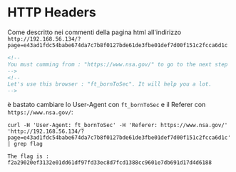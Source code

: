 # HTTP Headers
Come descritto nei commenti della pagina html all'indirizzo 
`http://192.168.56.134/?page=e43ad1fdc54babe674da7c7b8f0127bde61de3fbe01def7d00f151c2fcca6d1c`
```html
<!--
You must cumming from : "https://www.nsa.gov/" to go to the next step
-->
<!--
Let's use this browser : "ft_bornToSec". It will help you a lot.
-->
```
è bastato cambiare lo User-Agent con `ft_bornToSec` e il Referer con `https://www.nsa.gov/`:
```
curl -H 'User-Agent: ft_bornToSec' -H 'Referer: https://www.nsa.gov/' 'http://192.168.56.134/?page=e43ad1fdc54babe674da7c7b8f0127bde61de3fbe01def7d00f151c2fcca6d1c' | grep flag
```
```
The flag is : f2a29020ef3132e01dd61df97fd33ec8d7fcd1388cc9601e7db691d17d4d6188
```
